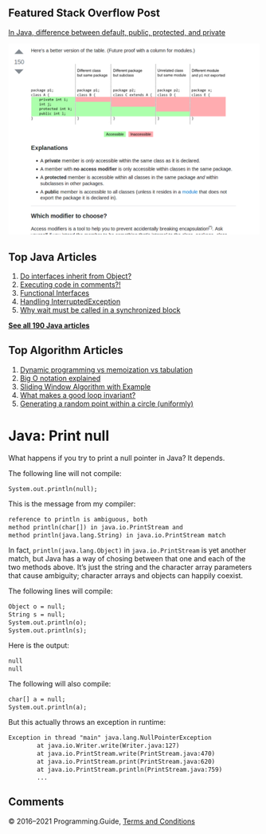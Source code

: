 



## Featured Stack Overflow Post

[In Java, difference between default, public, protected, and private](https://stackoverflow.com/a/33627846/276052)

[<img src="../images/so-featured-33627846.png" alt="StackOverflow screenshot thumbnail" class="screenshot" />](https://stackoverflow.com/a/33627846/276052)



## Top Java Articles

1.  [Do interfaces inherit from Object?](do-interfaces-inherit-from-object.html)
2.  [Executing code in comments?!](executing-code-in-comments.html)
3.  [Functional Interfaces](functional-interfaces.html)
4.  [Handling InterruptedException](handling-interrupted-exceptions.html)
5.  [Why wait must be called in a synchronized block](why-wait-must-be-in-synchronized.html)

[**See all 190 Java articles**](index.html)

## Top Algorithm Articles

1.  [Dynamic programming vs memoization vs tabulation](../dynamic-programming-vs-memoization-vs-tabulation.html)
2.  [Big O notation explained](../big-o-notation-explained.html)
3.  [Sliding Window Algorithm with Example](../sliding-window-example.html)
4.  [What makes a good loop invariant?](../what-makes-a-good-loop-invariant.html)
5.  [Generating a random point within a circle (uniformly)](../random-point-within-circle.html)

# Java: Print null

What happens if you try to print a null pointer in Java? It depends.

The following line will not compile:

    System.out.println(null);

This is the message from my compiler:

    reference to println is ambiguous, both
    method println(char[]) in java.io.PrintStream and
    method println(java.lang.String) in java.io.PrintStream match

In fact, `println(java.lang.Object)` in `java.io.PrintStream` is yet another match, but Java has a way of chosing between that one and each of the two methods above. It’s just the string and the character array parameters that cause ambiguity; character arrays and objects can happily coexist.

The following lines will compile:

    Object o = null;
    String s = null;
    System.out.println(o);
    System.out.println(s);

Here is the output:

    null
    null

The following will also compile:

    char[] a = null;
    System.out.println(a);

But this actually throws an exception in runtime:

    Exception in thread "main" java.lang.NullPointerException
            at java.io.Writer.write(Writer.java:127)
            at java.io.PrintStream.write(PrintStream.java:470)
            at java.io.PrintStream.print(PrintStream.java:620)
            at java.io.PrintStream.println(PrintStream.java:759)
            ...

## Comments



© 2016–2021 Programming.Guide, [Terms and Conditions](../terms-and-conditions.html)

